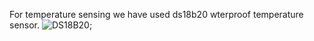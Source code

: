 For temperature sensing we have used ds18b20 wterproof temperature sensor.
![DS18B20](http://ha.privateeyepi.com/store/image/cache/data/DS18B20/Water%20Proof%20DS18B20-500x500.jpg "Waterproof DS18B20");

